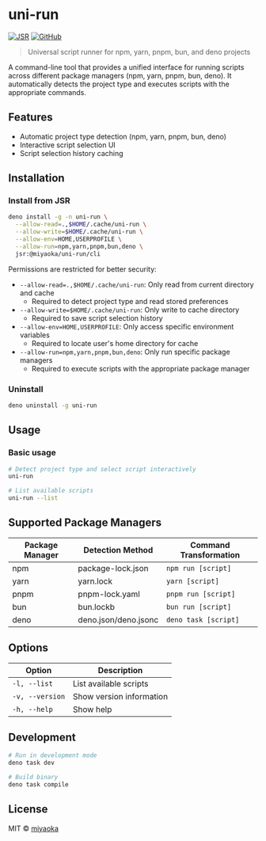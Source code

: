 # uni-run

[![JSR](https://jsr.io/badges/@miyaoka/uni-run)](https://jsr.io/@miyaoka/uni-run)
[![GitHub](https://img.shields.io/github/license/miyaoka/uni-run)](https://github.com/miyaoka/uni-run/blob/main/LICENSE)

> Universal script runner for npm, yarn, pnpm, bun, and deno projects

A command-line tool that provides a unified interface for running scripts across different package managers (npm, yarn, pnpm, bun, deno). It automatically detects the project type and executes scripts with the appropriate commands.

## Features

- Automatic project type detection (npm, yarn, pnpm, bun, deno)
- Interactive script selection UI
- Script selection history caching

## Installation

### Install from JSR

```bash
deno install -g -n uni-run \
  --allow-read=.,$HOME/.cache/uni-run \
  --allow-write=$HOME/.cache/uni-run \
  --allow-env=HOME,USERPROFILE \
  --allow-run=npm,yarn,pnpm,bun,deno \
  jsr:@miyaoka/uni-run/cli
```

Permissions are restricted for better security:

- `--allow-read=.,$HOME/.cache/uni-run`: Only read from current directory and cache
  - Required to detect project type and read stored preferences
- `--allow-write=$HOME/.cache/uni-run`: Only write to cache directory
  - Required to save script selection history
- `--allow-env=HOME,USERPROFILE`: Only access specific environment variables
  - Required to locate user's home directory for cache
- `--allow-run=npm,yarn,pnpm,bun,deno`: Only run specific package managers
  - Required to execute scripts with the appropriate package manager

### Uninstall

```bash
deno uninstall -g uni-run
```

## Usage

### Basic usage

```bash
# Detect project type and select script interactively
uni-run

# List available scripts
uni-run --list
```

## Supported Package Managers

| Package Manager | Detection Method     | Command Transformation |
| --------------- | -------------------- | ---------------------- |
| npm             | package-lock.json    | `npm run [script]`     |
| yarn            | yarn.lock            | `yarn [script]`        |
| pnpm            | pnpm-lock.yaml       | `pnpm run [script]`    |
| bun             | bun.lockb            | `bun run [script]`     |
| deno            | deno.json/deno.jsonc | `deno task [script]`   |

## Options

| Option          | Description              |
| --------------- | ------------------------ |
| `-l, --list`    | List available scripts   |
| `-v, --version` | Show version information |
| `-h, --help`    | Show help                |

## Development

```bash
# Run in development mode
deno task dev

# Build binary
deno task compile
```

## License

MIT © [miyaoka](https://github.com/miyaoka)
